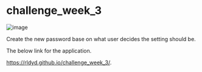 # challenge_week_3

![image](https://user-images.githubusercontent.com/84109630/121838304-82bc9800-cca5-11eb-8004-8326aaf02999.png)

Create the new password base on what user decides the setting should be. 

The below link for the application.

https://rldyd.github.io/challenge_week_3/.

